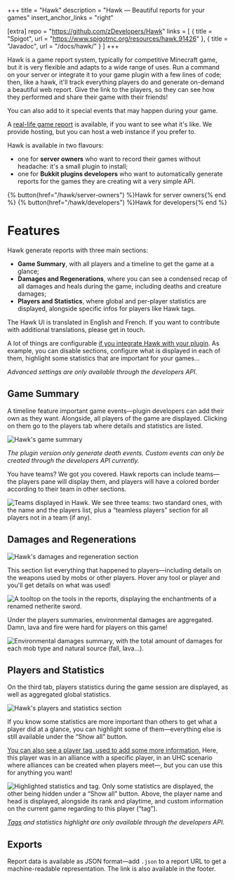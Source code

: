 +++
title = "Hawk"
description = "Hawk — Beautiful reports for your games"
insert_anchor_links = "right"

[extra]
repo = "https://github.com/zDevelopers/Hawk"
links = [
{ title = "Spigot", url = "https://www.spigotmc.org/resources/hawk.91426" },
{ title = "Javadoc", url = "/docs/hawk/" }
]
+++

Hawk is a game report system, typically for competitive Minecraft game, but it is very flexible and adapts to a wide
range of uses. Run a command on your server or integrate it to your game plugin with a few lines of code; then, like a
hawk, it'll track everything players do and generate on-demand a beautiful web report. Give  the link to the players, so
they can see how they performed and share their game with their friends!

You can also add to it special events that may happen during your game.

A [real-life game report](https://hawk.carrade.eu/65m7j2x6) is available, if you want to see what it's like. We provide
hosting, but you can host a web instance if you prefer to.

Hawk is available in two flavours:

- one for **server owners** who want to record their games without headache: it's a small plugin to install;
- one for **Bukkit plugins developers** who want to automatically generate reports for the games they are creating wit
  a very simple API.

{% button(href="/hawk/server-owners") %}Hawk for server owners{% end %}
{% button(href="/hawk/developers") %}Hawk for developers{% end %}

# Features

Hawk generate reports with three main sections:

- **Game Summary**, with all players and a timeline to get the game at a glance;
- **Damages and Regenerations**, where you can see a condensed recap of all damages and heals during the game, including
  deaths and creature damages;
- **Players and Statistics**, where global and per-player statistics are displayed, alongside specific infos for players
  like Hawk tags.

The Hawk UI is translated in English and French. If you want to contribute with additional translations, please get in
touch.

A lot of things are configurable [if you integrate Hawk with your plugin](https://dev.zcraft.fr/docs/hawk/index.html?me/cassayre/florian/hawk/report/ReportSettings.html).
As example, you can disable sections, configure what is displayed in each of them, highlight some statistics that are
important for your games…

_Advanced settings are only available through the developers API._

## Game Summary

A timeline feature important game events—plugin developers can add their own as they want. Alongside, all players of
the game are displayed. Clicking on them go to the players tab where details and statistics are listed.

![Hawk's game summary](hawk-game-summary.png)

_The plugin version only generate death events. Custom events can only be created through the developers API currently._

You have teams? We got you covered. Hawk reports can include teams—the players pane will display them, and players will
have a colored border according to their team in other sections.

![Teams displayed in Hawk. We see three teams: two standard ones, with the name and the players list, plus a “teamless players” section for all players not in a team (if any).](hawk-teams-support.png)

## Damages and Regenerations

![Hawk's damages and regeneration section](hawk-damages-and-regenerations.png)

This section list everything that happened to players—including details on the weapons used by mobs or other players.
Hover any tool or player and you'll get details on what was used!

![A tooltop on the tools in the reports, displaying the enchantments of a renamed netherite sword.](hawk-tools-tooltip.png)

Under the players summaries, environmental damages are aggregated. Damn, lava and fire were hard for players on this
game!

![Environmental damages summary, with the total amount of damages for each mob type and natural source (fall, lava…).](hawk-environmental-damages.png)

## Players and Statistics

On the third tab, players statistics during the game session are displayed, as well as aggregated global statistics.

![Hawk's players and statistics section](players-and-statistics.png)

If you know some statistics are more important than others to get what a player did at a glance, you can highlight some
of them—everything else is still available under the “Show all” button.

[You can also see a player tag, used to add some more information.](hawk/developers/#adding-light-metadata-tags-on-players)
Here, this player was in an alliance with a specific player, in an UHC scenario where alliances can be created when
players meet—, but you can use this for anything you want!

![Highlighted statistics and tag. Only some statistics are displayed, the other being hidden under a “Show all” button. Above, the player name and head is displayed, alongside its rank and playtime, and custom information on the current game regarding to this player (“tag”).](hawk-highlighted-statistics-and-tags.png)

_[Tags](hawk/developers/#adding-light-metadata-tags-on-players) and statistics highlight are only available through the developers API._

## Exports

Report data is available as JSON format—add `.json` to a report URL to get a machine-readable representation. The link
is also available in the footer.
